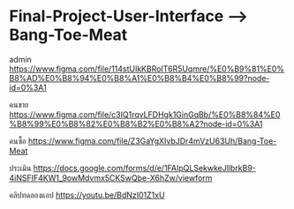 # Final-Project-User-Interface --> Bang-Toe-Meat


admin
https://www.figma.com/file/114stUIkKBRoIT6R5Uqmre/%E0%B9%81%E0%B8%AD%E0%B8%94%E0%B8%A1%E0%B8%B4%E0%B8%99?node-id=0%3A1

คนขาย
https://www.figma.com/file/c3IQ1rqvLFDHgk1GinGqBb/%E0%B8%84%E0%B8%99%E0%B8%82%E0%B8%B2%E0%B8%A2?node-id=0%3A1

คนซื้อ
https://www.figma.com/file/Z3GaYgXIvbJDr4mVzU63Uh/Bang-Toe-Meat

ประเมิน
https://docs.google.com/forms/d/e/1FAIpQLSekwkeJllbrkB9-4iNSFIF4KW1_9owMdvmx5CKSwQbe-X6hZw/viewform

คลิปทดลองแอป
https://youtu.be/BdNzI01Z1xU
